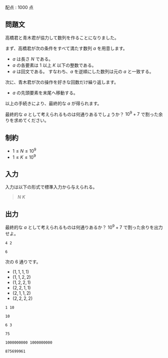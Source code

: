 配点 : $1000$ 点

## 問題文

高橋君と青木君が協力して数列を作ることになりました。

まず、高橋君が次の条件をすべて満たす数列 $a$ を用意します。

- $a$ は長さ $N$ である。
- $a$ の各要素は $1$ 以上 $K$ 以下の整数である。
- $a$ は回文である。 すなわち、$a$ を逆順にした数列は元の $a$ と一致する。

次に、青木君が次の操作を好きな回数だけ繰り返します。

- $a$ の先頭要素を末尾へ移動する。

以上の手続きにより、最終的な $a$ が得られます。

最終的な $a$ として考えられるものは何通りあるでしょうか？
$10^9+7$ で割った余りを求めてください。

## 制約

- $1 \leq N \leq 10^9$
- $1 \leq K \leq 10^9$

## 入力

入力は以下の形式で標準入力から与えられる。

> $N$ $K$

## 出力

最終的な $a$ として考えられるものは何通りあるか？
$10^9+7$ で割った余りを出力せよ。

```input1
4 2
```

```output1
6
```

次の $6$ 通りです。

- $(1, 1, 1, 1)$
- $(1, 1, 2, 2)$
- $(1, 2, 2, 1)$
- $(2, 2, 1, 1)$
- $(2, 1, 1, 2)$
- $(2, 2, 2, 2)$

```input2
1 10
```

```output2
10
```

```input3
6 3
```

```output3
75
```

```input4
1000000000 1000000000
```

```output4
875699961
```